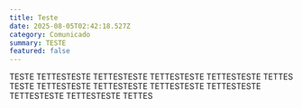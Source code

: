 ```yaml
---
title: Teste
date: 2025-08-05T02:42:18.527Z
category: Comunicado
summary: TESTE
featured: false
---
```

T﻿ESTE TETTEST﻿ESTE TETTEST﻿ESTE TETTEST﻿ESTE TETTEST﻿ESTE TETTES T﻿ESTE TETTEST﻿ESTE TETTEST﻿ESTE TETTEST﻿ESTE TETTEST﻿ESTE TETTEST﻿ESTE TETTEST﻿ESTE TETTES